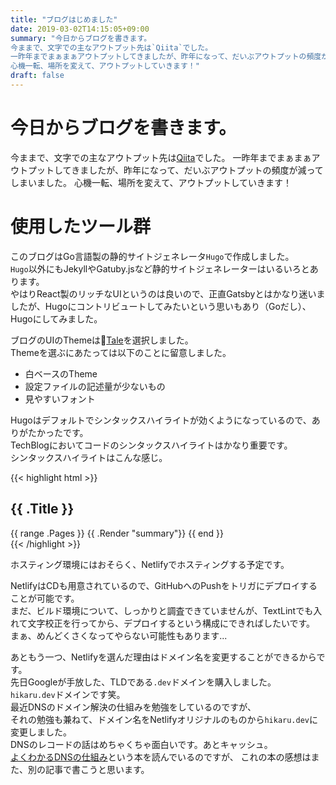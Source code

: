 ```yaml
---
title: "ブログはじめました"
date: 2019-03-02T14:15:05+09:00
summary: "今日からブログを書きます。
今ままで、文字での主なアウトプット先は`Qiita`でした。
一昨年までまぁまぁアウトプットしてきましたが、昨年になって、だいぶアウトプットの頻度が減ってしまいました。
心機一転、場所を変えて、アウトプットしていきます！"
draft: false
---
```


# 今日からブログを書きます。
今ままで、文字での主なアウトプット先は[Qiita](https://qiita.com/hika7719)でした。
一昨年までまぁまぁアウトプットしてきましたが、昨年になって、だいぶアウトプットの頻度が減ってしまいました。
心機一転、場所を変えて、アウトプットしていきます！


# 使用したツール群
このブログはGo言語製の静的サイトジェネレータ`Hugo`で作成しました。  
`Hugo`以外にもJekyllやGatuby.jsなど静的サイトジェネレーターはいるいろとあります。  
やはりReact製のリッチなUIというのは良いので、正直Gatsbyとはかなり迷いましたが、Hugoにコントリビュートしてみたいという思いもあり（Goだし）、Hugoにしてみました。  

ブログのUIのThemeは[Tale](https://themes.gohugo.io/tale-hugo/)を選択しました。  
Themeを選ぶにあたっては以下のことに留意しました。  

- 白ベースのTheme
- 設定ファイルの記述量が少ないもの
- 見やすいフォント

Hugoはデフォルトでシンタックスハイライトが効くようになっているので、ありがたかったです。  
TechBlogにおいてコードのシンタックスハイライトはかなり重要です。  
シンタックスハイライトはこんな感じ。  

{{< highlight html >}}
<section id="main">
  <div>
    <h1 id="title">{{ .Title }}</h1>
    {{ range .Pages }}
      {{ .Render "summary"}}
    {{ end }}
  </div>
</section>
{{< /highlight >}}



ホスティング環境にはおそらく、Netlifyでホスティングする予定です。  

NetlifyはCDも用意されているので、GitHubへのPushをトリガにデプロイすることが可能です。  
まだ、ビルド環境について、しっかりと調査できていませんが、TextLintでも入れて文字校正を行ってから、デプロイするという構成にできればしたいです。  
まぁ、めんどくさくなってやらない可能性もあります...  

あともう一つ、Netlifyを選んだ理由はドメイン名を変更することができるからです。  
先日Googleが手放した、TLDである`.dev`ドメインを購入しました。  
`hikaru.dev`ドメインです笑。  
最近DNSのドメイン解決の仕組みを勉強をしているのですが、  
それの勉強も兼ねて、ドメイン名をNetlifyオリジナルのものから`hikaru.dev`に変更しました。  
DNSのレコードの話はめちゃくちゃ面白いです。あとキャッシュ。  
[よくわかるDNSの仕組み](https://www.amazon.co.jp/dp/479739448X/ref=cm_sw_r_tw_dp_U_x_2T8ECbFNY683F)という本を読んでいるのですが、
これの本の感想はまた、別の記事で書こうと思います。  

